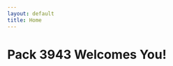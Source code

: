 ```yaml
---
layout: default
title: Home
---
```


# Pack 3943 Welcomes You!

<html>
<title>W3.CSS</title>
<meta name="viewport" content="width=device-width, initial-scale=1">
<link rel="stylesheet" href="https://www.w3schools.com/w3css/4/w3.css">
<body>
<style>
p {
  background-image: url('image/scoutEmbl.png');
  background-repeat: no-repeat;
  background-color: #1c87c9;
}


### Troop 943
[Link](http://www.bsatroop943.net/)

### Pathway To Adventure Council
[Link](https://pathwaytoadventure.org/)

### TriStar District 
[Link](https://pathwaytoadventure.org/districts/tristar/)

### St. Monica 
[Link](https://stmonica.us/)

</style>
</body>
</html>